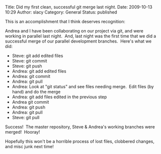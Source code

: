 Title: Did my first clean, successful git merge last night.
Date: 2009-10-13 10:29
Author: slacy
Category: General
Status: published

This is an accomplishment that I think deserves recognition:

Andrea and I have been collaborating on our project via git, and were
working in parallel last night.  And, last night was the first time that
we did a successful merge of our parallel development branches.  Here's
what we did:

-   Steve: git add edited files
-   Steve: git commit
-   Steve: git push
-   Andrea: git add edited files
-   Andrea: git commit
-   Andrea: git pull
-   Andrea: Look at "git status" and see files needing merge.  Edit
    files (by hand) and do the merge
-   Andrea: git add files edited in the previous step
-   Andrea git commit
-   Andrea: git push
-   Andrea: git pull
-   Steve: git pull

Success!  The master repository, Steve & Andrea's working branches were
merged!  Hooray!

Hopefully this won't be a horrible process of lost files, clobbered
changes, and misc junk next time!
